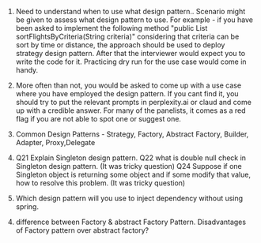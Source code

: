1. Need to understand when to use what design pattern.. Scenario might be given to assess what design pattern to use. For example - if you have been asked to implement the following method "public List<Flight> sortFlightsByCriteria(String criteria)" considering that criteria can be sort by time or distance, the approach should be used to deploy strategy design pattern. After that the interviewer would expect you to write the code for it. Practicing dry run for the use case would come in handy.

2. More often than not, you would be asked to come up with a use case where you have employed the design pattern. If you cant find it, you should try to put the relevant prompts in perplexity.ai or claud and come up with a credible answer. For many of the panelists, it comes as a red flag if you are not able to spot one or suggest one.

3. Common Design Patterns - Strategy, Factory, Abstract Factory, Builder, Adapter, Proxy,Delegate

4. Q21 Explain Singleton design pattern.
Q22 what is double null check in Singleton design pattern. (It was tricky question)
Q24 Suppose if one Singleton object is returning some object and if some modify that value, how to
resolve this problem. (It was tricky question)

5. Which design pattern will you use to inject dependency without using spring.
4) difference between Factory & abstract Factory Pattern. Disadvantages of Factory pattern over abstract factory?

